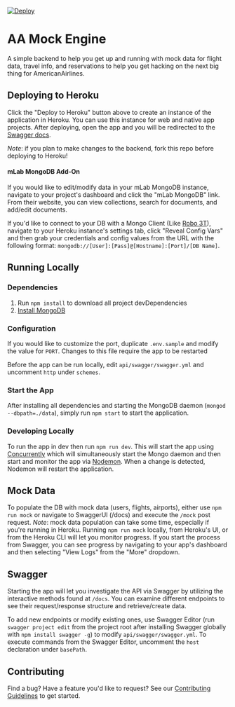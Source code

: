 [![Deploy](https://www.herokucdn.com/deploy/button.svg)](https://heroku.com/deploy?template=https://github.com/AmericanAirlines/AA-Mock-Engine)

# AA Mock Engine
A simple backend to help you get up and running with mock data for flight data, travel info, and reservations to help you get hacking on the next big thing for AmericanAirlines.

## Deploying to Heroku
Click the "Deploy to Heroku" button above to create an instance of the application in Heroku. You can use this instance for web and native app projects. After deploying, open the app and you will be redirected to the [Swagger docs](#swagger).

*Note*: if you plan to make changes to the backend, fork this repo before deploying to Heroku!

#### mLab MongoDB Add-On
If you would like to edit/modify data in your mLab MongoDB instance, navigate to your project's dashboard and click the "mLab MongoDB" link. From their website, you can view collections, search for documents, and add/edit documents.

If you'd like to connect to your DB with a Mongo Client (Like [Robo 3T](https://robomongo.org)), navigate to your Heroku instance's settings tab, click "Reveal Config Vars" and then grab your credentials and config values from the URL with the following format: `mongodb://[User]:[Pass]@[Hostname]:[Port]/[DB Name]`.

## Running Locally
### Dependencies
1. Run `npm install` to download all project devDependencies
1. [Install MongoDB](https://docs.mongodb.com/manual/installation/)

### Configuration
If you would like to customize the port, duplicate `.env.sample` and modify the value for `PORT`. Changes to this file require the app to be restarted

Before the app can be run locally, edit `api/swagger/swagger.yml` and uncomment `http` under `schemes`.

### Start the App
After installing all dependencies and starting the MongoDB daemon (`mongod --dbpath=./data`), simply run `npm start` to start the application.

### Developing Locally
To run the app in dev then run `npm run dev`. This will start the app using [Concurrently](https://www.npmjs.com/package/concurrently) which will simultaneously start the Mongo daemon and then start and monitor the app via [Nodemon](https://github.com/remy/nodemon). When a change is detected, Nodemon will restart the application.

## Mock Data
To populate the DB with mock data (users, flights, airports), either use `npm run mock` or navigate to SwaggerUI (/docs) and execute the `/mock` post request. _Note_: mock data population can take some time, especially if you're running in Heroku. Running `npm run mock` locally, from Heroku's UI, or from the Heroku CLI will let you monitor progress. If you start the process from Swagger, you can see progress by navigating to your app's dashboard and then selecting "View Logs" from the "More" dropdown.

## Swagger
Starting the app will let you investigate the API via Swagger by utilizing the interactive methods found at `/docs`. You can examine different endpoints to see their request/response structure and retrieve/create data.

To add new endpoints or modify existing ones, use Swagger Editor (run `swagger project edit` from the project root after installing Swagger globally with `npm install swagger -g`) to modify `api/swagger/swagger.yml`. To execute commands from the Swagger Editor, uncomment the `host` declaration under `basePath`.


## Contributing
Find a bug? Have a feature you'd like to request? See our [Contributing Guidelines](.github/CONTRIBUTING.md) to get started.
